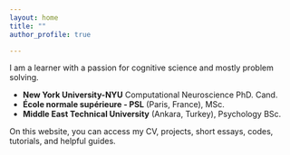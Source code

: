 ```yaml
---
layout: home
title: ""
author_profile: true

---
```

I am a learner with a passion for cognitive science and mostly problem solving.

- **New York University-NYU** Computational Neuroscience PhD. Cand.
- **École normale supérieure - PSL** (Paris, France), MSc.
- **Middle East Technical University** (Ankara, Turkey), Psychology BSc.

On this website, you can access my CV, projects, short essays, codes, tutorials, and helpful guides.
